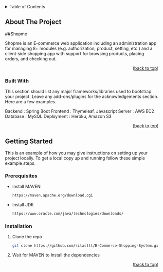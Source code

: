 <div id="top"></div>
<!--
*** Thanks for checking out the Best-README-Template. If you have a suggestion
*** that would make this better, please fork the repo and create a pull request
*** or simply open an issue with the tag "enhancement".
*** Don't forget to give the project a star!
*** Thanks again! Now go create something AMAZING! :D
-->

<!-- TABLE OF CONTENTS -->
<details>
  <summary>Table of Contents</summary>
  <ol>
    <li>
      <a href="#about-the-project">About The Project</a>
      <ul>
        <li><a href="#built-with">Built With</a></li>
      </ul>
    </li>
    <li>
      <a href="#getting-started">Getting Started</a>
      <ul>
        <li><a href="#prerequisites">Prerequisites</a></li>
        <li><a href="#installation">Installation</a></li>
      </ul>
    </li>
  </ol>
</details>


<!-- ABOUT THE PROJECT -->
## About The Project

##Shopme

Shopme is an E-commerce web application including an administration app for managing 8+ modules (e.g. authorization, product, setting, etc.) and a client-side shopping app with support for browsing products, placing orders, and checking out.


<p align="right">(<a href="#top">back to top</a>)</p>


### Built With

This section should list any major frameworks/libraries used to bootstrap your project. Leave any add-ons/plugins for the acknowledgements section. Here are a few examples.

Backend : Spring Boot
Frontend : Thymeleaf, Javascript
Server : AWS EC2
Database : MySQL
Deployment : Heroku, Amazon S3

<p align="right">(<a href="#top">back to top</a>)</p>

<!-- GETTING STARTED -->
## Getting Started

This is an example of how you may give instructions on setting up your project locally.
To get a local copy up and running follow these simple example steps.

### Prerequisites

* Install MAVEN
  ```sh
  https://maven.apache.org/download.cgi
  ```

* Install JDK 
  ```sh
  https://www.oracle.com/java/technologies/downloads/
  ```


### Installation

1. Clone the repo
   ```sh
   git clone https://github.com/silaslll/E-Commerce-Shopping-System.git
   ```
2. Wait for MAVEN to Install the dependencies

<p align="right">(<a href="#top">back to top</a>)</p>

